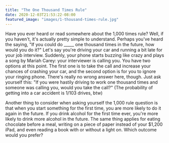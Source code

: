 ```yaml
---
title: "The One Thousand Times Rule"
date: 2020-12-03T21:53:22-08:00
featured_image: "images/1-thousand-times-rule.jpg"
---
```


Have you ever heard or read somewhere about the 1,000 times rule? Well, if you haven't, it's actually pretty simple to understand. Perhaps you've heard the saying, "If you could do _____ one thousand times in the future, how would you do it?" Let's say you're driving your car and running a bit late for your job interview. Suddenly, your phone starts buzzing like crazy and plays a song by Mariah Carey: your interviewer is calling you. You have two options at this point. The first one is to take the call and increase your chances of crashing your car, and the second option is for you to ignore your ringing phone. There's really no wrong answer here, though. Just ask yourself this: "If you were hastily driving to work one thousand times and someone was calling you, would you take the call?" (The probability of getting into a car accident is 1/103 drives, btw)

Another thing to consider when asking yourself the 1,000 rule question is that when you start something for the first time, you are more likely to do it again in the future. If you drink alcohol for the first time ever, you're more likely to drink more alcohol in the future. The same thing applies for eating chocolate before a meal, writing on a piece of paper instead of your $1,200 iPad, and even reading a book with or without a light on. Which outcome would you prefer?